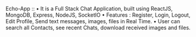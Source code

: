 Echo-App ::
• It is a Full Stack Chat Application, built using ReactJS, MongoDB, Express, NodeJS, SocketIO
• Features : Register, Login, Logout, Edit Profile, Send text messages, images, files in Real Time.
• User can search all Contacts, see recent Chats, download received images and files.
